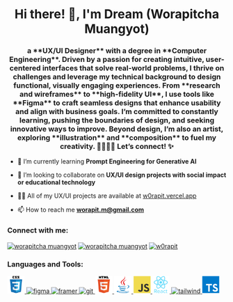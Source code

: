 <h1 align="center">Hi there! 👋, I'm Dream (Worapitcha Muangyot)</h1>
<h3 align="center">a **UX/UI Designer** with a degree in **Computer Engineering**. Driven by a passion for creating intuitive, user-centered interfaces that solve real-world problems, I thrive on challenges and leverage my technical background to design functional, visually engaging experiences. From **research and wireframes** to **high-fidelity UI**, I use tools like **Figma** to craft seamless designs that enhance usability and align with business goals. I’m committed to constantly learning, pushing the boundaries of design, and seeking innovative ways to improve. Beyond design, I’m also an artist, exploring **illustration** and **composition** to fuel my creativity. 🧑🏻‍🎨🎨 Let’s connect! ✨</h3>

- 🌱 I’m currently learning **Prompt Engineering for Generative AI**

- 👯 I’m looking to collaborate on **UX/UI design projects with social impact or educational technology**

- 👨‍💻 All of my UX/UI projects are available at [w0rapit.vercel.app](w0rapit.vercel.app)

- 📫 How to reach me **worapit.m@gmail.com**

<h3 align="left">Connect with me:</h3>
<p align="left">
<a href="https://linkedin.com/in/worapitcha muangyot" target="blank"><img align="center" src="https://raw.githubusercontent.com/rahuldkjain/github-profile-readme-generator/master/src/images/icons/Social/linked-in-alt.svg" alt="worapitcha muangyot" height="30" width="40" /></a>
<a href="https://fb.com/worapitcha muangyot" target="blank"><img align="center" src="https://raw.githubusercontent.com/rahuldkjain/github-profile-readme-generator/master/src/images/icons/Social/facebook.svg" alt="worapitcha muangyot" height="30" width="40" /></a>
<a href="https://instagram.com/w0rapit" target="blank"><img align="center" src="https://raw.githubusercontent.com/rahuldkjain/github-profile-readme-generator/master/src/images/icons/Social/instagram.svg" alt="w0rapit" height="30" width="40" /></a>
</p>

<h3 align="left">Languages and Tools:</h3>
<p align="left"> <a href="https://www.w3schools.com/css/" target="_blank" rel="noreferrer"> <img src="https://raw.githubusercontent.com/devicons/devicon/master/icons/css3/css3-original-wordmark.svg" alt="css3" width="40" height="40"/> </a> <a href="https://www.figma.com/" target="_blank" rel="noreferrer"> <img src="https://www.vectorlogo.zone/logos/figma/figma-icon.svg" alt="figma" width="40" height="40"/> </a> <a href="https://www.framer.com/" target="_blank" rel="noreferrer"> <img src="https://www.vectorlogo.zone/logos/framer/framer-icon.svg" alt="framer" width="40" height="40"/> </a> <a href="https://git-scm.com/" target="_blank" rel="noreferrer"> <img src="https://www.vectorlogo.zone/logos/git-scm/git-scm-icon.svg" alt="git" width="40" height="40"/> </a> <a href="https://www.w3.org/html/" target="_blank" rel="noreferrer"> <img src="https://raw.githubusercontent.com/devicons/devicon/master/icons/html5/html5-original-wordmark.svg" alt="html5" width="40" height="40"/> </a> <a href="https://www.java.com" target="_blank" rel="noreferrer"> <img src="https://raw.githubusercontent.com/devicons/devicon/master/icons/java/java-original.svg" alt="java" width="40" height="40"/> </a> <a href="https://developer.mozilla.org/en-US/docs/Web/JavaScript" target="_blank" rel="noreferrer"> <img src="https://raw.githubusercontent.com/devicons/devicon/master/icons/javascript/javascript-original.svg" alt="javascript" width="40" height="40"/> </a> <a href="https://reactjs.org/" target="_blank" rel="noreferrer"> <img src="https://raw.githubusercontent.com/devicons/devicon/master/icons/react/react-original-wordmark.svg" alt="react" width="40" height="40"/> </a> <a href="https://tailwindcss.com/" target="_blank" rel="noreferrer"> <img src="https://www.vectorlogo.zone/logos/tailwindcss/tailwindcss-icon.svg" alt="tailwind" width="40" height="40"/> </a> <a href="https://www.typescriptlang.org/" target="_blank" rel="noreferrer"> <img src="https://raw.githubusercontent.com/devicons/devicon/master/icons/typescript/typescript-original.svg" alt="typescript" width="40" height="40"/> </a> </p>
